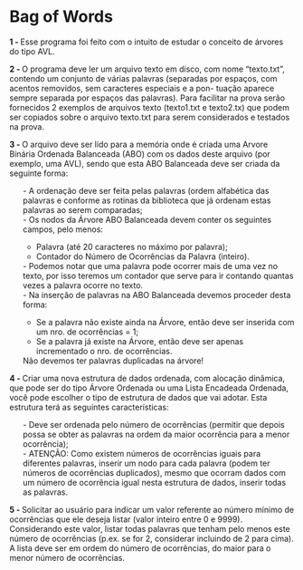 <h1>Bag of Words</h1>

<p>
  <strong>1 - </strong>Esse programa foi feito com o intuito de estudar o conceito de árvores do tipo AVL.
  </p>
 <p>
  <strong>2 - </strong>O programa deve ler um arquivo texto em disco, com nome “texto.txt”, contendo um conjunto de
  várias palavras (separadas por espaços, com acentos removidos, sem caracteres especiais e a pon-
 tuação aparece sempre separada por espaços das palavras). Para facilitar na prova serão fornecidos 2
 exemplos de arquivos texto (texto1.txt e texto2.tx) que podem ser copiados sobre o arquivo texto.txt
 para serem considerados e testados na prova.
  </p>
  <p>
 <strong>3 - </strong>O arquivo deve ser lido para a memória onde é criada uma Arvore Binária Ordenada Balanceada
(ABO) com os dados deste arquivo (por exemplo, uma AVL), sendo que esta ABO Balanceada deve
ser criada da seguinte forma:
<ul>
- A ordenação deve ser feita pelas palavras (ordem alfabética das palavras e conforme as rotinas da
biblioteca <string.h> que já ordenam estas palavras ao serem comparadas; </br>
- Os nodos da Árvore ABO Balanceada devem conter os seguintes campos, pelo menos:
<ul>
  <li>Palavra (até 20 caracteres no máximo por palavra); </br>
  <li>Contador do Número de Ocorrências da Palavra (inteiro). </br>
 </ul>
- Podemos notar que uma palavra pode ocorrer mais de uma vez no texto, por isso teremos um contador
que serve para ir contando quantas vezes a palavra ocorre no texto. </br>
- Na inserção de palavras na ABO Balanceada devemos proceder desta forma: 
<ul>
  <li> Se a palavra não existe ainda na Árvore, então deve ser inserida com um nro. de ocorrências = 1; </br>
  <li> Se a palavra já existe na Árvore, então deve ser apenas incrementado o nro. de ocorrências. </br>
</ul>
Não devemos ter palavras duplicadas na árvore! 
</ul>
  </p>
 <p>
  <strong>4 - </strong>Criar uma nova estrutura de dados ordenada, com alocação dinâmica, que pode ser do tipo Árvore
Ordenada ou uma Lista Encadeada Ordenada, você pode escolher o tipo de estrutura de dados que vai
adotar. Esta estrutura terá as seguintes características:
<ul>
- Deve ser ordenada pelo número de ocorrências (permitir que depois possa se obter as
palavras na ordem da maior ocorrência para a menor ocorrência); </br>
- ATENÇÃO: Como existem números de ocorrências iguais para diferentes palavras, inserir
um nodo para cada palavra (podem ter números de ocorrências duplicados), mesmo que
ocorram dados com um número de ocorrência igual nesta estrutura de dados, inserir todas as
palavras.
</ul>
  </p>
  <p>
  <strong>5 - </strong>Solicitar ao usuário para indicar um valor referente ao número mínimo de ocorrências que ele
deseja listar (valor inteiro entre 0 e 9999). Considerando este valor, listar todas palavras que tenham
pelo menos este número de ocorrências (p.ex. se for 2, considerar incluindo de 2 para cima). A lista
deve ser em ordem do número de ocorrências, do maior para o menor número de ocorrências.
  </p>
